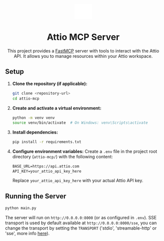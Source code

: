 <p align=center><img src="attio.svg" alt="Attio Logo" height="48"></p>
<h1 align=center>Attio MCP Server</h1>

<p align=center>This project provides a <a href="https://gofastmcp.com">FastMCP</a> server with tools to interact with the Attio API. It allows you to manage resources within your Attio workspace.</p>

## Setup

1. **Clone the repository (if applicable):**

   ```bash
   git clone <repository-url>
   cd attio-mcp
   ```
2. **Create and activate a virtual environment:**

   ```bash
   python -m venv venv
   source venv/bin/activate  # On Windows: venv\Scripts\activate
   ```
3. **Install dependencies:**

   ```bash
   pip install -r requirements.txt
   ```
4. **Configure environment variables:**
   Create a `.env` file in the project root directory (`attio-mcp/`) with the following content:

   ```env
   BASE_URL=https://api.attio.com
   API_KEY=your_attio_api_key_here
   ```

   Replace `your_attio_api_key_here` with your actual Attio API key.

## Running the Server

```bash
python main.py
```

The server will run on `http://0.0.0.0:8000` (or as configured in `.env`).
SSE transport is used by default available at `http://0.0.0.0:8000/sse`, you can change the transport by setting the `TRANSPORT` ('stdio', 'streamable-http' or 'sse', more info [here](https://gofastmcp.com/deployment/running-server#transport-options)).
